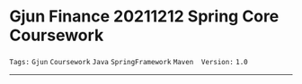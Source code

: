 # Gjun Finance 20211212 Spring Core Coursework

`Tags:` `Gjun` `Coursework` `Java` `SpringFramework` `Maven`　`Version:` `1.0`

---

